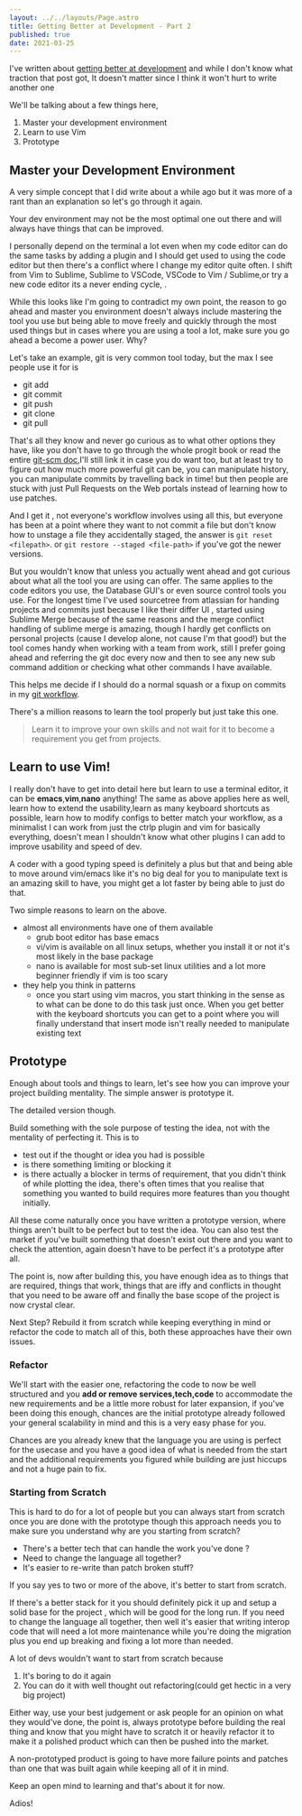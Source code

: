 ```yaml
---
layout: ../../layouts/Page.astro
title: Getting Better at Development - Part 2
published: true
date: 2021-03-25
---
```


I've written about [getting better at development](/posts/06012020-Getting-better-at-development.html) and while I don't know what traction that post got, It doesn't matter since I think it won't hurt to write another one

We'll be talking about a few things here,

1. Master your development environment
2. Learn to use Vim
3. Prototype

## Master your Development Environment

A very simple concept that I did write about a while ago but it was more of a rant than an explanation so let's go through it again.

Your dev environment may not be the most optimal one out there and will always have things that can be improved.

I personally depend on the terminal a lot even when my code editor can do the same tasks by adding a plugin and I should get used to using the code editor but then there's a conflict where I change my editor quite often. I shift from Vim to Sublime, Sublime to VSCode, VSCode to Vim / Sublime,or try a new code editor its a never ending cycle, .

While this looks like I'm going to contradict my own point, the reason to go ahead and master you environment doesn't always include mastering the tool you use but being able to move freely and quickly through the most used things but in cases where you are using a tool a lot, make sure you go ahead a become a power user. Why?

Let's take an example, git is very common tool today, but the max I see people use it for is

- git add
- git commit
- git push
- git clone
- git pull

That's all they know and never go curious as to what other options they have, like you don't have to go through the whole progit book or read the entire [git-scm doc](https://git-scm.com/doc),I'll still link it in case you do want too, but at least try to figure out how much more powerful git can be, you can manipulate history, you can manipulate commits by travelling back in time! but then people are stuck with just Pull Requests on the Web portals instead of learning how to use patches.

And I get it , not everyone's workflow involves using all this, but everyone has been at a point where they want to not commit a file but don't know how to unstage a file they accidentally staged, the answer is `git reset <filepath>`. or `git restore --staged <file-path>` if you've got the newer versions.

But you wouldn't know that unless you actually went ahead and got curious about what all the tool you are using can offer. The same applies to the code editors you use, the Database GUI's or even source control tools you use. For the longest time I've used sourcetree from atlassian for handing projects and commits just because I like their differ UI , started using Sublime Merge because of the same reasons and the merge conflict handling of sublime merge is amazing, though I hardly get conflicts on personal projects (cause I develop alone, not cause I'm that good!) but the tool comes handy when working with a team from work, still I prefer going ahead and referring the git doc every now and then to see any new sub command addition or checking what other commands I have available.

This helps me decide if I should do a normal squash or a fixup on commits in my [git workflow](/posts/20210301-Git-Workflow.html).

There's a million reasons to learn the tool properly but just take this one.

> Learn it to improve your own skills and not wait for it to become a requirement you get from projects.

## Learn to use Vim!

I really don't have to get into detail here but learn to use a terminal editor, it can be **emacs**,**vim**,**nano** anything! The same as above applies here as well, learn how to extend the usability,learn as many keyboard shortcuts as possible, learn how to modify configs to better match your workflow, as a minimalist I can work from just the ctrlp plugin and vim for basically everything, doesn't mean I shouldn't know what other plugins I can add to improve usability and speed of dev.

A coder with a good typing speed is definitely a plus but that and being able to move around vim/emacs like it's no big deal for you to manipulate text is an amazing skill to have, you might get a lot faster by being able to just do that.

Two simple reasons to learn on the above.

- almost all environments have one of them available
  - grub boot editor has base emacs
  - vi/vim is available on all linux setups, whether you install it or not it's most likely in the base package
  - nano is available for most sub-set linux utilities and a lot more beginner friendly if vim is too scary
- they help you think in patterns
  - once you start using vim macros, you start thinking in the sense as to what can be done to do this task just once. When you get better with the keyboard shortcuts you can get to a point where you will finally understand that insert mode isn't really needed to manipulate existing text

## Prototype

Enough about tools and things to learn, let's see how you can improve your project building mentality. The simple answer is prototype it.

The detailed version though.

Build something with the sole purpose of testing the idea, not with the mentality of perfecting it.
This is to

- test out if the thought or idea you had is possible
- is there something limiting or blocking it
- is there actually a blocker in terms of requirement, that you didn't think of while plotting the idea, there's often times that you realise that something you wanted to build requires more features than you thought initially.

All these come naturally once you have written a prototype version, where things aren't built to be perfect but to test the idea. You can also test the market if you've built something that doesn't exist out there and you want to check the attention, again doesn't have to be perfect it's a prototype after all.

The point is, now after building this, you have enough idea as to things that are required, things that work, things that are iffy and conflicts in thought that you need to be aware off and finally the base scope of the project is now crystal clear.

Next Step? Rebuild it from scratch while keeping everything in mind or refactor the code to match all of this, both these approaches have their own issues.

### Refactor

We'll start with the easier one, refactoring the code to now be well structured and you **add or remove services,tech,code** to accommodate the new requirements and be a little more robust for later expansion, if you've been doing this enough, chances are the initial prototype already followed your general scalability in mind and this is a very easy phase for you.

Chances are you already knew that the language you are using is perfect for the usecase and you have a good idea of what is needed from the start and the additional requirements you figured while building are just hiccups and not a huge pain to fix.

### Starting from Scratch

This is hard to do for a lot of people but you can always start from scratch once you are done with the prototype though this approach needs you to make sure you understand why are you starting from scratch?

- There's a better tech that can handle the work you've done ?
- Need to change the language all together?
- It's easier to re-write than patch broken stuff?

If you say yes to two or more of the above, it's better to start from scratch.

If there's a better stack for it you should definitely pick it up and setup a solid base for the project , which will be good for the long run. If you need to change the language all together, then well it's easier that writing interop code that will need a lot more maintenance while you're doing the migration plus you end up breaking and fixing a lot more than needed.

A lot of devs wouldn't want to start from scratch because

1. It's boring to do it again
2. You can do it with well thought out refactoring(could get hectic in a very big project)

Either way, use your best judgement or ask people for an opinion on what they would've done, the point is, always prototype before building the real thing and know that you might have to scratch it or heavily refactor it to make it a polished product which can then be pushed into the market.

A non-prototyped product is going to have more failure points and patches than one that was built again while keeping all of it in mind.

Keep an open mind to learning and that's about it for now.

Adios!
